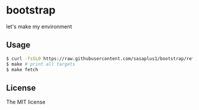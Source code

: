 # bootstrap

let's make my environment

## Usage

```bash
$ curl -fsSLO https://raw.githubusercontent.com/sasaplus1/bootstrap/refs/heads/main/Makefile
$ make # print all targets
$ make fetch
```

## License

The MIT license
